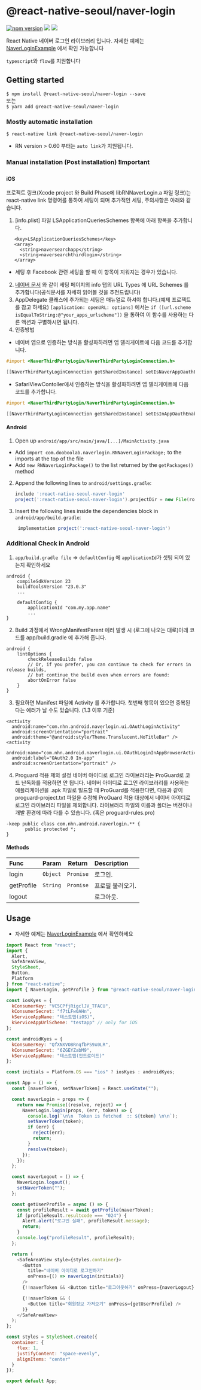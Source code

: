 # @react-native-seoul/naver-login

<p align="left">
  <a href="https://npmjs.org/package/@react-native-seoul/naver-login"><img alt="npm version" src="http://img.shields.io/npm/v/@react-native-seoul/naver-login.svg?style=flat-square"></a>
  <a href="https://npmjs.org/package/@react-native-seoul/naver-login"><img src="http://img.shields.io/npm/dm/@react-native-seoul/naver-login.svg?style=flat-square"></a>
  <a href="https://npmjs.org/package/@react-native-seoul/naver-login"><img src="http://img.shields.io/npm/l/@react-native-seoul/naver-login.svg?style=flat-square"></a>
</p>

React Native 네이버 로그인 라이브러리 입니다. 자세한 예제는 [NaverLoginExample](https://github.com/react-native-seoul/react-native-naver-login/tree/master/NaverLoginExample) 에서 확인 가능합니다

`typescript`와 `flow`를 지원합니다

## Getting started

`$ npm install @react-native-seoul/naver-login --save`  
또는  
`$ yarn add @react-native-seoul/naver-login`

### Mostly automatic installation

`$ react-native link @react-native-seoul/naver-login`

- RN version > 0.60 부터는 `auto link`가 지원됩니다.

### Manual installation (Post installation) ❗️Important

#### iOS

프로젝트 링크(Xcode project 와 Build Phase에 libRNNaverLogin.a 파일 링크)는 react-native link 명령어를 통하여 세팅이 되며 추가적인 세팅, 주의사항은 아래와 같습니다.

1. [info.plist] 파일 LSApplicationQueriesSchemes 항목에 아래 항목을 추가합니다.

```
   <key>LSApplicationQueriesSchemes</key>
   <array>
     <string>naversearchapp</string>
     <string>naversearchthirdlogin</string>
   </array>
```

- 세팅 후 Facebook 관련 세팅을 할 때 이 항목이 지워지는 경우가 있습니다.

2. [네이버 문서](https://developers.naver.com/docs/login/ios/) 와 같이 세팅 페이지의 info 탭의 URL Types 에 URL Schemes 를 추가합니다(공식문서를 자세히 읽어볼 것을 추천드립니다)
3. AppDelegate 클래스에 추가되는 세팅은 매뉴얼로 하셔야 합니다.(예제 프로젝트를 참고 하세요)
   `[application: openURL: options]` 에서는 `if ([url.scheme isEqualToString:@"your_apps_urlscheme"])` 을 통하여 이 함수를 사용하는 다른 액션과 구별하시면 됩니다.
4. 인증방법

- 네이버 앱으로 인증하는 방식을 활성화하려면 앱 델리게이트에 다음 코드를 추가합니다.

```objective-c
#import <NaverThirdPartyLogin/NaverThirdPartyLoginConnection.h>

[[NaverThirdPartyLoginConnection getSharedInstance] setIsNaverAppOauthEnable:YES];
```

- SafariViewContoller에서 인증하는 방식을 활성화하려면 앱 델리게이트에 다음 코드를 추가합니다.

```objective-c
#import <NaverThirdPartyLogin/NaverThirdPartyLoginConnection.h>

[[NaverThirdPartyLoginConnection getSharedInstance] setIsInAppOauthEnable:YES];
```

#### Android

1. Open up `android/app/src/main/java/[...]/MainActivity.java`

- Add `import com.dooboolab.naverlogin.RNNaverLoginPackage;` to the imports at the top of the file
- Add `new RNNaverLoginPackage()` to the list returned by the `getPackages()` method

2. Append the following lines to `android/settings.gradle`:

   ```gradle
   include ':react-native-seoul-naver-login'
   project(':react-native-seoul-naver-login').projectDir = new File(rootProject.projectDir, 	'../node_modules/@react-native-seoul/naver-login/android')
   ```

3. Insert the following lines inside the dependencies block in `android/app/build.gradle`:

   ```gradle
    implementation project(':react-native-seoul-naver-login')
   ```

### Additional Check in Android

1. `app/build.gradle file` => `defaultConfig` 에 `applicationId`가 셋팅 되어 있는지 확인하세요

```
android {
    compileSdkVersion 23
    buildToolsVersion "23.0.3"
    ...

    defaultConfig {
        applicationId "com.my.app.name"
        ...
}
```

2. Build 과정에서 WrongManifestParent 에러 발생 시 (로그에 나오는 대로)아래 코드를 app/build.gradle 에 추가해 줍니다.

```
android {
    lintOptions {
        checkReleaseBuilds false
        // Or, if you prefer, you can continue to check for errors in release builds,
        // but continue the build even when errors are found:
        abortOnError false
    }
}
```

3. 필요하면 Manifest 파일에 Activity 를 추가합니다.
   첫번째 항목이 있으면 중복된다는 에러가 날 수도 있습니다. (1.3 이후 기준)

```
<activity
  android:name="com.nhn.android.naverlogin.ui.OAuthLoginActivity"
  android:screenOrientation="portrait"
  android:theme="@android:style/Theme.Translucent.NoTitleBar" />
<activity
  android:name="com.nhn.android.naverlogin.ui.OAuthLoginInAppBrowserActivity"
  android:label="OAuth2.0 In-app"
  android:screenOrientation="portrait" />
```

4. Proguard 적용 제외 설정
   네이버 아이디로 로그인 라이브러리는 ProGuard로 코드 난독화를 적용하면 안 됩니다. 네이버 아이디로 로그인 라이브러리를 사용하는 애플리케이션을 .apk 파일로 빌드할 때 ProGuard를 적용한다면, 다음과 같이 proguard-project.txt 파일을 수정해 ProGuard 적용 대상에서 네이버 아이디로 로그인 라이브러리 파일을 제외합니다. 라이브러리 파일의 이름과 폴더는 버전이나 개발 환경에 따라 다를 수 있습니다. (혹은 proguard-rules.pro)

```
-keep public class com.nhn.android.naverlogin.** {
       public protected *;
}
```

#### Methods

| Func       |  Param   |  Return   | Description      |
| :--------- | :------: | :-------: | :--------------- |
| login      | `Object` | `Promise` | 로그인.          |
| getProfile | `String` | `Promise` | 프로필 불러오기. |
| logout     |          |           | 로그아웃.        |

## Usage

- 자세한 예제는 [NaverLoginExample](https://github.com/react-native-seoul/react-native-naver-login/tree/master/NaverLoginExample) 에서 확인하세요

```javascript
import React from "react";
import {
  Alert,
  SafeAreaView,
  StyleSheet,
  Button,
  Platform
} from "react-native";
import { NaverLogin, getProfile } from "@react-native-seoul/naver-login";

const iosKyes = {
  kConsumerKey: "VC5CPfjRigclJV_TFACU",
  kConsumerSecret: "f7tLFw0AHn",
  kServiceAppName: "테스트앱(iOS)",
  kServiceAppUrlScheme: "testapp" // only for iOS
};

const androidKyes = {
  kConsumerKey: "QfXNXVO8RnqfbPS9x0LR",
  kConsumerSecret: "6ZGEYZabM9",
  kServiceAppName: "테스트앱(안드로이드)"
};

const initials = Platform.OS === "ios" ? iosKyes : androidKyes;

const App = () => {
  const [naverToken, setNaverToken] = React.useState("");

  const naverLogin = props => {
    return new Promise((resolve, reject) => {
      NaverLogin.login(props, (err, token) => {
        console.log(`\n\n  Token is fetched  :: ${token} \n\n`);
        setNaverToken(token);
        if (err) {
          reject(err);
          return;
        }
        resolve(token);
      });
    });
  };

  const naverLogout = () => {
    NaverLogin.logout();
    setNaverToken("");
  };

  const getUserProfile = async () => {
    const profileResult = await getProfile(naverToken);
    if (profileResult.resultcode === "024") {
      Alert.alert("로그인 실패", profileResult.message);
      return;
    }
    console.log("profileResult", profileResult);
  };

  return (
    <SafeAreaView style={styles.container}>
      <Button
        title="네이버 아이디로 로그인하기"
        onPress={() => naverLogin(initials)}
      />
      {!!naverToken && <Button title="로그아웃하기" onPress={naverLogout} />}

      {!!naverToken && (
        <Button title="회원정보 가져오기" onPress={getUserProfile} />
      )}
    </SafeAreaView>
  );
};

const styles = StyleSheet.create({
  container: {
    flex: 1,
    justifyContent: "space-evenly",
    alignItems: "center"
  }
});

export default App;
```
